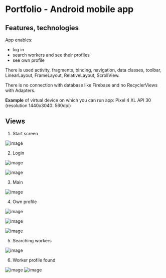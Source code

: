 # Portfolio - Android mobile app

## Features, technologies
App enables:
- log in
- search workers and see their profiles
- see own profile

There is used activity, fragments, binding, navigation, data classes, toolbar, LinearLayout, FrameLayout, RelativeLayout, ScrollView.

There is no connection with database like Firebase and no RecyclerViews with Adapters.

**Example** of virtual device on which you can run app:
Pixel 4 XL API 30 (resolution 1440x3040: 560dpi)

## Views

1. Start screen

![image](https://user-images.githubusercontent.com/80279763/212594699-204e230e-0e3e-4fb9-86e9-64717479d572.png)

2. Login  

![image](https://user-images.githubusercontent.com/80279763/212594716-e3a9054e-7ad5-4b71-8cd2-441b341a180c.png)

![image](https://user-images.githubusercontent.com/80279763/212594945-8b0769d2-4a71-4170-bcdc-ba97367494a5.png)

3. Main 

![image](https://user-images.githubusercontent.com/80279763/212594985-594fb61c-8715-451c-a4b5-fe4a1ae51c4f.png)

4. Own profile  

![image](https://user-images.githubusercontent.com/80279763/212595022-8e7dce31-c207-49d3-a8af-56b516a4ca3c.png)

![image](https://user-images.githubusercontent.com/80279763/212595041-d1792876-2c78-4d91-9e28-0af7a2432cfa.png)

![image](https://user-images.githubusercontent.com/80279763/212595058-1cdda215-68df-4cf4-9018-bd6a2281781e.png)

5. Searching workers 

![image](https://user-images.githubusercontent.com/80279763/212595089-b5007f04-c8b7-4035-85fa-aa6dbc65c19a.png)

6. Worker profile found 

![image](https://user-images.githubusercontent.com/80279763/212595418-979d1809-f413-48bf-a35f-47da654c3161.png)
![image](https://user-images.githubusercontent.com/80279763/212595428-ec4f8eeb-730c-4a6c-a511-7a4de5b2d696.png)


